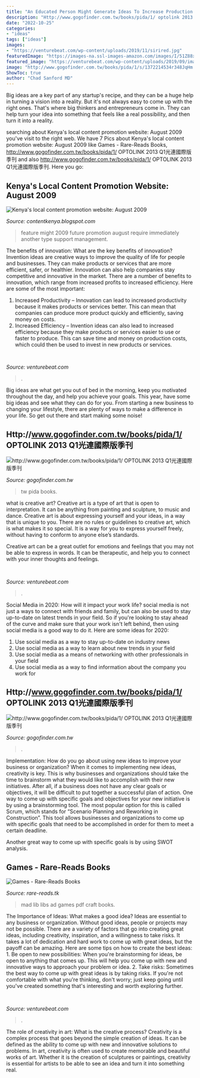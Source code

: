 ```yaml
---
title: "An Educated Person Might Generate Ideas To Increase Production. These Ideas ~ Kenya&#039;s Local Content Promotion Website: August 2009"
description: "Http://www.gogofinder.com.tw/books/pida/1/ optolink 2013 q1光連國際版季刊"
date: "2022-10-25"
categories:
- "ideas"
tags: ["ideas"]
images:
- "https://venturebeat.com/wp-content/uploads/2019/11/sirired.jpg"
featuredImage: "https://images-na.ssl-images-amazon.com/images/I/51Z88xRmasL._SX313_BO1,204,203,200_.jpg"
featured_image: "https://venturebeat.com/wp-content/uploads/2019/09/image1-7.png?w=640"
image: "http://www.gogofinder.com.tw/books/pida/1/s/1372214534r348JqHm.jpg"
ShowToc: true
author: "Chad Sanford MD"
---
```



Big ideas are a key part of any startup's recipe, and they can be a huge help in turning a vision into a reality. But it's not always easy to come up with the right ones. That's where big thinkers and entrepreneurs come in. They can help turn your idea into something that feels like a real possibility, and then turn it into a reality.

	

		
searching about Kenya&#039;s local content promotion website: August 2009 you've visit to the right web. We have 7 Pics about Kenya&#039;s local content promotion website: August 2009 like Games - Rare-Reads Books, http://www.gogofinder.com.tw/books/pida/1/ OPTOLINK 2013 Q1光連國際版季刊 and also http://www.gogofinder.com.tw/books/pida/1/ OPTOLINK 2013 Q1光連國際版季刊. Here you go:
		
    
## Kenya&#039;s Local Content Promotion Website: August 2009

<img loading=lazy src="https://lh6.googleusercontent.com/proxy/agu-PDDw7tuUU4-CR9jBmm7DxLjm7Facxy5Ssfm10tymgtjSxVOrpmw-vDz6LS9D93BfF8Y1FhirhDAiQoKM2qNS4cSlR6KeEGmtnxRC=s0-d" onerror="this.onerror=null;this.src='https://tse2.mm.bing.net/th?id=OIP.hNW1czal33p5S7nuwegf7wHaD5&amp;pid=15.1';" alt="Kenya&#039;s local content promotion website: August 2009">

_Source: contentkenya.blogspot.com_

>feature might 2009 future promotion august require immediately another type support management. 

	

The benefits of innovation: What are the key benefits of innovation?
Invention ideas are creative ways to improve the quality of life for people and businesses. They can make products or services that are more efficient, safer, or healthier. Innovation can also help companies stay competitive and innovative in the market. There are a number of benefits to innovation, which range from increased profits to increased efficiency. Here are some of the most important: 
1. Increased Productivity – Innovation can lead to increased productivity because it makes products or services better. This can mean that companies can produce more product quickly and efficiently, saving money on costs. 
2. Increased Efficiency – Invention ideas can also lead to increased efficiency because they make products or services easier to use or faster to produce. This can save time and money on production costs, which could then be used to invest in new products or services.

    
## 

<img loading=lazy src="https://venturebeat.com/wp-content/uploads/2019/11/sirired.jpg" onerror="this.onerror=null;this.src='https://tse3.mm.bing.net/th?id=OIP.JLRusF0NhdqAVoxmYe6LnQHaDt&amp;pid=15.1';" alt="">

_Source: venturebeat.com_

>. 

	

Big ideas are what get you out of bed in the morning, keep you motivated throughout the day, and help you achieve your goals. This year, have some big ideas and see what they can do for you. From starting a new business to changing your lifestyle, there are plenty of ways to make a difference in your life. So get out there and start making some noise!

    
## Http://www.gogofinder.com.tw/books/pida/1/ OPTOLINK 2013 Q1光連國際版季刊

<img loading=lazy src="http://www.gogofinder.com.tw/books/pida/1/s/1372214534r348JqHm.jpg" onerror="this.onerror=null;this.src='https://tse4.mm.bing.net/th?id=OIP.z7-EeeQ_J0bsWZInD5bBvQHaKf&amp;pid=15.1';" alt="http://www.gogofinder.com.tw/books/pida/1/ OPTOLINK 2013 Q1光連國際版季刊">

_Source: gogofinder.com.tw_

>tw pida books. 

	

what is creative art?
Creative art is a type of art that is open to interpretation. It can be anything from painting and sculpture, to music and dance. Creative art is about expressing yourself and your ideas, in a way that is unique to you.
There are no rules or guidelines to creative art, which is what makes it so special. It is a way for you to express yourself freely, without having to conform to anyone else’s standards.

Creative art can be a great outlet for emotions and feelings that you may not be able to express in words. It can be therapeutic, and help you to connect with your inner thoughts and feelings.

    
## 

<img loading=lazy src="https://venturebeat.com/wp-content/uploads/2019/09/image1-7.png?w=640" onerror="this.onerror=null;this.src='https://tse2.mm.bing.net/th?id=OIP.MXKRSeSntpSnKBP_zY2X1gHaDv&amp;pid=15.1';" alt="">

_Source: venturebeat.com_

>. 

	

Social Media in 2020: How will it impact your work life?
social media is not just a ways to connect with friends and family, but can also be used to stay up-to-date on latest trends in your field. So if you're looking to stay ahead of the curve and make sure that your work isn't left behind, then using social media is a good way to do it. Here are some ideas for 2020: 
1. Use social media as a way to stay up-to-date on industry news 
2. Use social media as a way to learn about new trends in your field 
3. Use social media as a means of networking with other professionals in your field 
4. Use social media as a way to find information about the company you work for 

    
## Http://www.gogofinder.com.tw/books/pida/1/ OPTOLINK 2013 Q1光連國際版季刊

<img loading=lazy src="http://www.gogofinder.com.tw/books/pida/1/s/1372214534G7g2Pa1P.jpg" onerror="this.onerror=null;this.src='https://tse3.mm.bing.net/th?id=OIP.agtwdTTp4gONInp6xiK-VgHaKf&amp;pid=15.1';" alt="http://www.gogofinder.com.tw/books/pida/1/ OPTOLINK 2013 Q1光連國際版季刊">

_Source: gogofinder.com.tw_

>. 

	

Implementation: How do you go about using new ideas to improve your business or organization?
When it comes to implementing new ideas, creativity is key. This is why businesses and organizations should take the time to brainstorm what they would like to accomplish with their new initiatives. After all, if a business does not have any clear goals or objectives, it will be difficult to put together a successful plan of action.
One way to come up with specific goals and objectives for your new initiative is by using a brainstorming tool. The most popular option for this is called Scrum, which stands for “Scenario Planning and Reworking in Construction”. This tool allows businesses and organizations to come up with specific goals that need to be accomplished in order for them to meet a certain deadline.

Another great way to come up with specific goals is by using SWOT analysis.

    
## Games - Rare-Reads Books

<img loading=lazy src="https://images-na.ssl-images-amazon.com/images/I/51Z88xRmasL._SX313_BO1,204,203,200_.jpg" onerror="this.onerror=null;this.src='https://tse1.mm.bing.net/th?id=OIP.fgwEakuLWe0mAcPG-P8COAAAAA&amp;pid=15.1';" alt="Games - Rare-Reads Books">

_Source: rare-reads.tk_

>mad lib libs ad games pdf craft books. 

	

The Importance of Ideas: What makes a good idea?
Ideas are essential to any business or organization. Without good ideas, people or projects may not be possible. There are a variety of factors that go into creating great ideas, including creativity, inspiration, and a willingness to take risks. It takes a lot of dedication and hard work to come up with great ideas, but the payoff can be amazing. Here are some tips on how to create the best ideas: 1. Be open to new possibilities: When you're brainstorming for ideas, be open to anything that comes up. This will help you come up with new and innovative ways to approach your problem or idea. 2. Take risks: Sometimes the best way to come up with great ideas is by taking risks. If you're not comfortable with what you're thinking, don't worry; just keep going until you've created something that's interesting and worth exploring further. 
    
## 

<img loading=lazy src="https://venturebeat.com/wp-content/uploads/2019/11/vivoexynos-e1573227653262.jpg" onerror="this.onerror=null;this.src='https://tse2.mm.bing.net/th?id=OIP.oTbiObz3bFvUIhbHnSiY5wHaEK&amp;pid=15.1';" alt="">

_Source: venturebeat.com_

>. 

	

The role of creativity in art: What is the creative process?
Creativity is a complex process that goes beyond the simple creation of ideas. It can be defined as the ability to come up with new and innovative solutions to problems. In art, creativity is often used to create memorable and beautiful works of art. Whether it is the creation of sculptures or paintings, creativity is essential for artists to be able to see an idea and turn it into something real.

